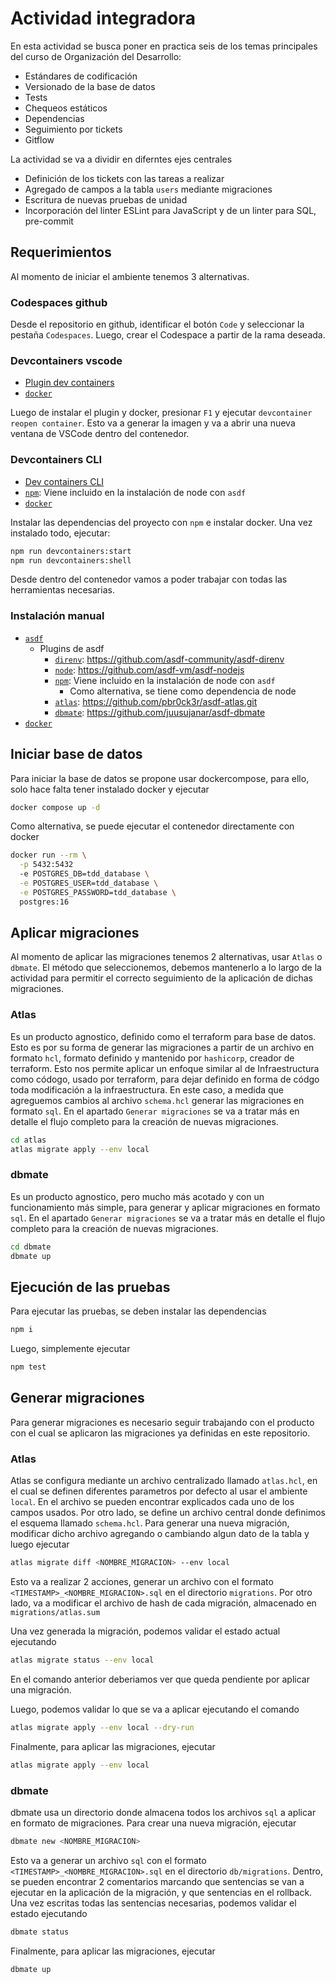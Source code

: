 # Actividad integradora

En esta actividad se busca poner en practica seis de los temas principales
del curso de Organización del Desarrollo:

- Estándares de codificación
- Versionado de la base de datos
- Tests
- Chequeos estáticos
- Dependencias
- Seguimiento por tickets
- Gitflow

La actividad se va a dividir en diferntes ejes centrales

- Definición de los tickets con las tareas a realizar
- Agregado de campos a la tabla `users` mediante migraciones
- Escritura de nuevas pruebas de unidad
- Incorporación del linter ESLint para JavaScript y de un linter para SQL,
  pre-commit

## Requerimientos

Al momento de iniciar el ambiente tenemos 3 alternativas.

### Codespaces github

Desde el repositorio en github, identificar el botón `Code` y seleccionar la
pestaña `Codespaces`. Luego, crear el Codespace a partir de la rama deseada.

### Devcontainers vscode

- [Plugin dev containers](https://marketplace.visualstudio.com/items?itemName=ms-vscode-remote.remote-containers)
- [`docker`](https://docs.docker.com/engine/install/)

Luego de instalar el plugin y docker, presionar `F1` y ejecutar
`devcontainer reopen container`. Esto va a generar la imagen y va a abrir una
nueva ventana de VSCode dentro del contenedor.

### Devcontainers CLI

- [Dev containers CLI](https://www.npmjs.com/package/@devcontainers/cli)
- [`npm`](https://www.npmjs.com/): Viene incluido en la instalación de node con
  `asdf`
- [`docker`](https://docs.docker.com/engine/install/)

Instalar las dependencias del proyecto con `npm` e instalar docker. Una vez
instalado todo, ejecutar:

```bash
npm run devcontainers:start
npm run devcontainers:shell
```

Desde dentro del contenedor vamos a poder trabajar con todas las herramientas
necesarias.

### Instalación manual

- [`asdf`](https://asdf-vm.com/)
  - Plugins de asdf
    - [`direnv`](https://direnv.net/): https://github.com/asdf-community/asdf-direnv
    - [`node`](https://nodejs.org/en): https://github.com/asdf-vm/asdf-nodejs
    - [`npm`](https://www.npmjs.com/): Viene incluido en la instalación de node
      con `asdf`
      - Como alternativa, se tiene como dependencia de node
    - [`atlas`](https://atlasgo.io/): https://github.com/pbr0ck3r/asdf-atlas.git
    - [`dbmate`](https://github.com/amacneil/dbmate): https://github.com/juusujanar/asdf-dbmate
- [`docker`](https://docs.docker.com/engine/install/)

## Iniciar base de datos

Para iniciar la base de datos se propone usar dockercompose, para ello, solo
hace falta tener instalado docker y ejecutar

```bash
docker compose up -d
```

Como alternativa, se puede ejecutar el contenedor directamente con docker

```bash
docker run --rm \
  -p 5432:5432
  -e POSTGRES_DB=tdd_database \
  -e POSTGRES_USER=tdd_database \
  -e POSTGRES_PASSWORD=tdd_database \
  postgres:16
```

## Aplicar migraciones

Al momento de aplicar las migraciones tenemos 2 alternativas, usar `Atlas` o
`dbmate`. El método que seleccionemos, debemos mantenerlo a lo largo de la
actividad para permitir el correcto seguimiento de la aplicación de dichas
migraciones.

### Atlas

Es un producto agnostico, definido como el terraform para base de datos. Esto es
por su forma de generar las migraciones a partir de un archivo en formato `hcl`,
formato definido y mantenido por `hashicorp`, creador de terraform. Esto nos
permite aplicar un enfoque similar al de Infraestructura como códogo, usado por terraform, para dejar definido en forma de códgo toda modificación a la
infraestructura. En este caso, a medida que agreguemos cambios al archivo
`schema.hcl` generar las migraciones en formato `sql`. En el apartado `Generar migraciones` se va a
tratar más en detalle el flujo completo para la creación de nuevas migraciones.

```bash
cd atlas
atlas migrate apply --env local
```

### dbmate

Es un producto agnostico, pero mucho más acotado y con un funcionamiento más
simple, para generar y aplicar migraciones en formato `sql`. En el apartado
`Generar migraciones` se va a tratar más en detalle el flujo completo para la
creación de nuevas migraciones.

```bash
cd dbmate
dbmate up
```

## Ejecución de las pruebas

Para ejecutar las pruebas, se deben instalar las dependencias

```bash
npm i
```

Luego, simplemente ejecutar

```bash
npm test
```

## Generar migraciones

Para generar migraciones es necesario seguir trabajando con el producto con el
cual se aplicaron las migraciones ya definidas en este repositorio.

### Atlas

Atlas se configura mediante un archivo centralizado llamado `atlas.hcl`, en el
cual se definen diferentes parametros por defecto al usar el ambiente `local`.
En el archivo se pueden encontrar explicados cada uno de los campos usados. Por
otro lado, se define un archivo central donde definimos el esquema llamado
`schema.hcl`. Para generar una nueva migración, modificar dicho archivo
agregando o cambiando algun dato de la tabla y luego ejecutar

```bash
atlas migrate diff <NOMBRE_MIGRACION> --env local
```

Esto va a realizar 2 acciones, generar un archivo con el formato 
`<TIMESTAMP>_<NOMBRE_MIGRACION>.sql` en el directorio `migrations`. Por otro
lado, va a modificar el archivo de hash de cada migración, almacenado en
`migrations/atlas.sum`

Una vez generada la migración, podemos validar el estado actual ejecutando

```bash
atlas migrate status --env local
```

En el comando anterior deberiamos ver que queda pendiente por aplicar una
migración.

Luego, podemos validar lo que se va a aplicar ejecutando el comando

```bash
atlas migrate apply --env local --dry-run
```

Finalmente, para aplicar las migraciones, ejecutar

```bash
atlas migrate apply --env local
```

### dbmate

dbmate usa un directorio donde almacena todos los archivos `sql` a aplicar en
formato de migraciones. Para crear una nueva migración, ejecutar

```bash
dbmate new <NOMBRE_MIGRACION>
```

Esto va a generar un archivo `sql` con el formato
`<TIMESTAMP>_<NOMBRE_MIGRACION>.sql` en el directorio `db/migrations`. Dentro,
se pueden encontrar 2 comentarios marcando que sentencias se van a ejecutar en
la aplicación de la migración, y que sentencias en el rollback. Una vez escritas
todas las sentencias necesarias, podemos validar el estado ejecutando

```bash
dbmate status
```

Finalmente, para aplicar las migraciones, ejecutar

```bash
dbmate up
```